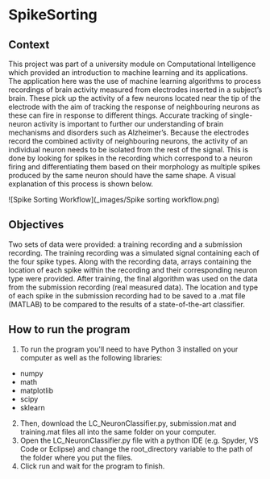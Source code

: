 # SpikeSorting

## Context
This project was part of a university module on Computational Intelligence which provided an introduction to machine learning and its applications. The application here was the use of machine learning algorithms to process recordings of brain activity measured from electrodes inserted in a subject’s brain. These pick up the activity of a few neurons located near the tip of the electrode with the aim of tracking the response of neighbouring neurons as these can fire in response to different things. Accurate tracking of single-neuron activity is important to further our understanding of brain mechanisms and disorders such as Alzheimer’s.
Because the electrodes record the combined activity of neighbouring neurons, the activity of an individual neuron needs to be isolated from the rest of the signal. This is done by looking for spikes in the recording which correspond to a neuron firing and differentiating them based on their morphology as multiple spikes produced by the same neuron should have the same shape. A visual explanation of this process is shown below.

![Spike Sorting Workflow](_images/Spike sorting workflow.png)

## Objectives

Two sets of data were provided: a training recording and a submission recording. The training recording was a simulated signal containing each of the four spike types. Along with the recording data, arrays containing the location of each spike within the recording and their corresponding neuron type were provided. 
After training, the final algorithm was used on the data from the submission recording (real measured data). The location and type of each spike in the submission recording had to be saved to a .mat file (MATLAB) to be compared to the results of a state-of-the-art classifier.

## How to run the program

1. To run the program you'll need to have Python 3 installed on your computer as well as the following libraries:
- numpy
- math
- matplotlib
- scipy
- sklearn

2. Then, download the LC_NeuronClassifier.py, submission.mat and training.mat files all into the same folder on your computer.
3. Open the LC_NeuronClassifier.py file with a python IDE (e.g. Spyder, VS Code or Eclipse) and change the root_directory variable to the path of the folder where you put the files.
4. Click run and wait for the program to finish.
